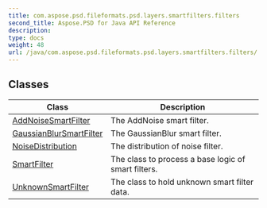 ```yaml
---
title: com.aspose.psd.fileformats.psd.layers.smartfilters.filters
second_title: Aspose.PSD for Java API Reference
description: 
type: docs
weight: 48
url: /java/com.aspose.psd.fileformats.psd.layers.smartfilters.filters/
---
```



## Classes

| Class | Description |
| --- | --- |
| [AddNoiseSmartFilter](../com.aspose.psd.fileformats.psd.layers.smartfilters.filters/addnoisesmartfilter) | The AddNoise smart filter. |
| [GaussianBlurSmartFilter](../com.aspose.psd.fileformats.psd.layers.smartfilters.filters/gaussianblursmartfilter) | The GaussianBlur smart filter. |
| [NoiseDistribution](../com.aspose.psd.fileformats.psd.layers.smartfilters.filters/noisedistribution) | The distribution of noise filter. |
| [SmartFilter](../com.aspose.psd.fileformats.psd.layers.smartfilters.filters/smartfilter) | The class to process a base logic of smart filters. |
| [UnknownSmartFilter](../com.aspose.psd.fileformats.psd.layers.smartfilters.filters/unknownsmartfilter) | The class to hold unknown smart filter data. |
